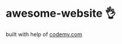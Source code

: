 # awesome-website :ok_hand:                                                                                                        
built with help of <a href="http://johnelder.com/">codemy.com</a>
